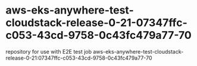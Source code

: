 # aws-eks-anywhere-test-cloudstack-release-0-21-07347ffc-c053-43cd-9758-0c43fc479a77-70
repository for use with E2E test job aws-eks-anywhere-test-cloudstack-release-0-21:07347ffc-c053-43cd-9758-0c43fc479a77-70
